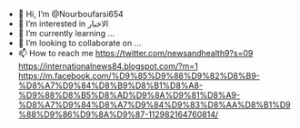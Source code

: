 - 👋 Hi, I’m @Nourboufarsi654
- 👀 I’m interested in الاخبار 
- 🌱 I’m currently learning ...
- 💞️ I’m looking to collaborate on ...
- 📫 How to reach me https://twitter.com/newsandhealth9?s=09 
https://internationalnews84.blogspot.com/?m=1
https://m.facebook.com/%D9%85%D9%88%D9%82%D8%B9-%D8%A7%D9%84%D8%B9%D8%B1%D8%A8-%D9%88%D8%B5%D8%AD%D9%8A%D9%81%D8%A9-%D8%A7%D9%84%D8%A7%D9%84%D9%83%D8%AA%D8%B1%D9%88%D9%86%D9%8A%D9%87-112982164760814/

<!---
Nourboufarsi654/Nourboufarsi654 is a ✨ special ✨ repository because its `README.md` (this file) appears on your GitHub profile.
You can click the Preview link to take a look at your changes.
--->
